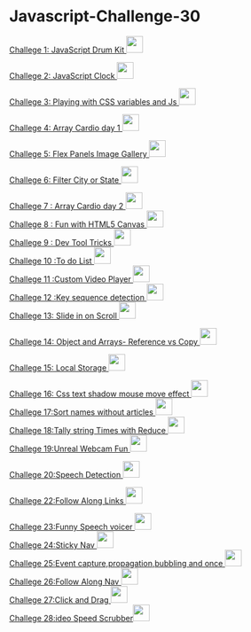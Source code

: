# Javascript-Challenge-30

<a href="https://github.com/Anafruiz/Javascript-Challenge-30/tree/master/Challenge%201"> Challege 1: JavaScript Drum Kit <img src="https://img.icons8.com/ios/50/000000/drum-set.png" width="30" height="30"/> </a>   

<a href="https://github.com/Anafruiz/Javascript-Challenge-30/tree/master/Challenge%202"> Challege 2: JavaScript Clock  <img src="https://img.icons8.com/pastel-glyph/64/000000/clock--v1.png" width="30" height="30"/></a>  

<a href="https://github.com/Anafruiz/Javascript-Challenge-30/tree/master/Challenge%203"> Challege 3: Playing with CSS variables and Js <img src="https://img.icons8.com/material-outlined/24/000000/css.png" width="30" height="30" /></a>  

<a href="https://github.com/Anafruiz/Javascript-Challenge-30/tree/master/Challenge%204"> Challege 4: Array Cardio day 1 <img src="https://img.icons8.com/dotty/80/000000/google-code.png" width="30" height="30" /></a>  

<a href="https://github.com/Anafruiz/Javascript-Challenge-30/tree/master/Challenge%205"> Challege 5: Flex Panels Image Gallery <img src="https://img.icons8.com/ios/50/000000/gallery.png" width="30" height="30" /></a>  

<a href="https://github.com/Anafruiz/Javascript-Challenge-30/tree/master/Challenge%206"> Challege 6: Filter City or State <img src="https://img.icons8.com/wired/64/000000/city.png" width="30" height="30" /></a>  

<a href="https://github.com/Anafruiz/Javascript-Challenge-30/tree/master/Challenge%207"> Challege 7 : Array Cardio day 2 <img src="https://img.icons8.com/dotty/80/000000/google-code.png" width="30" height="30" /></a>  
<a href="https://github.com/Anafruiz/Javascript-Challenge-30/tree/master/Challenge%208"> Challege 8 : Fun with HTML5 Canvas <img src="https://img.icons8.com/dotty/80/000000/paint.png" width="30" height="30" /></a>  
<a href="https://github.com/Anafruiz/Javascript-Challenge-30/tree/master/Challenge%209"> Challege 9 : Dev Tool Tricks <img src="https://img.icons8.com/wired/64/000000/console.png" width="30" height="30" /></a>    
<a href="https://github.com/Anafruiz/Javascript-Challenge-30/tree/master/Challenge%2010"> Challege 10 :To do List <img src="https://img.icons8.com/wired/50/000000/add-list.png" width="30" height="30" /></a>  
<a href="https://github.com/Anafruiz/Javascript-Challenge-30/tree/master/Challenge%2011"> Challege 11 :Custom Video Player <img src="https://img.icons8.com/wired/64/000000/music-video.png" width="30" height="30" /></a>   
<a href="https://github.com/Anafruiz/Javascript-Challenge-30/tree/master/Challenge%2012"> Challege 12 :Key sequence detection <img src="https://img.icons8.com/wired/64/000000/keyboard.png" width="30" height="30" /></a>   
<a href="https://github.com/Anafruiz/Javascript-Challenge-30/tree/master/Challenge%2013"> Challege 13: Slide in on Scroll <img src="https://img.icons8.com/pastel-glyph/64/000000/verified-scroll--v1.png" width="30" height="30" /></a>   

<a href="https://github.com/Anafruiz/Javascript-Challenge-30/tree/master/Challenge%2014"> Challege 14: Object and Arrays- Reference vs Copy <img src="https://img.icons8.com/fluent-systems-regular/48/000000/head-to-head.png" width="30" height="30" /></a>     

<a href="https://github.com/Anafruiz/Javascript-Challenge-30/tree/master/Challenge%2015"> Challege 15: Local Storage <img src="https://img.icons8.com/material-two-tone/24/000000/storage.png" width="30" height="30" /></a>      

<a href="https://github.com/Anafruiz/Javascript-Challenge-30/tree/master/Challenge%2016"> Challege 16: Css text shadow mouse move effect <img src="https://img.icons8.com/wired/64/000000/mouse.png" width="30" height="30" /></a>      
<a href="https://github.com/Anafruiz/Javascript-Challenge-30/tree/master/Challenge%2017"> Challege 17:Sort names without articles <img src="https://img.icons8.com/wired/64/000000/sorting-arrows.png" width="30" height="30" /></a>      
<a href="https://github.com/Anafruiz/Javascript-Challenge-30/tree/master/Challenge%2018"> Challege 18:Tally string Times with Reduce <img src="https://img.icons8.com/ios/50/000000/last-60-sec.png" width="30" height="30" /></a>     
<a href="https://github.com/Anafruiz/Javascript-Challenge-30/tree/master/Challenge%2019"> Challege 19:Unreal Webcam Fun <img src="https://img.icons8.com/wired/64/000000/webcam.png" width="30" height="30" /></a> 
  
  <a href="https://github.com/Anafruiz/Javascript-Challenge-30/tree/master/Challenge%2020"> Challege 20:Speech Detection <img src="https://img.icons8.com/wired/64/000000/microphone.png" width="30" height="30" /></a>  
    
  <a href="https://github.com/Anafruiz/Javascript-Challenge-30/tree/master/Challenge%2022"> Challege 22:Follow Along Links <img src="https://img.icons8.com/windows/32/000000/link.png" width="30" height="30" /></a>  
  
  <a href="https://github.com/Anafruiz/Javascript-Challenge-30/tree/master/Challenge%2023"> Challege 23:Funny Speech voicer <img src="https://img.icons8.com/ios/50/000000/crazy.png" width="30" height="30" /></a>   
  <a href="https://github.com/Anafruiz/Javascript-Challenge-30/tree/master/Challenge%2024"> Challege 24:Sticky Nav <img src="https://img.icons8.com/carbon-copy/100/000000/menu.png" width="30" height="30" /></a>  
    <a href="https://github.com/Anafruiz/Javascript-Challenge-30/tree/master/Challenge%2025"> Challege 25:Event capture,propagation,bubbling and once <img src="https://img.icons8.com/windows/32/000000/mix-words.png" width="30" height="30" /></a>  
        <a href="https://github.com/Anafruiz/Javascript-Challenge-30/tree/master/Challenge%2026"> Challege 26:Follow Along Nav <img src="https://img.icons8.com/wired/64/000000/speech-bubble.png" width="30" height="30" /></a>  
                <a href="https://github.com/Anafruiz/Javascript-Challenge-30/tree/master/Challenge%2027"> Challege 27:Click and Drag <img src="https://img.icons8.com/ios/50/000000/hand-drag.png" width="30" height="30" /></a>  
                                <a href="https://github.com/Anafruiz/Javascript-Challenge-30/tree/master/Challenge%2028"> Challege 28:ideo Speed Scrubber<img src="https://img.icons8.com/wired/64/000000/speed.png" width="30" height="30" /></a>



